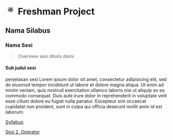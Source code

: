 # ![logo](https://raw.githubusercontent.com/6ne/freshman-project/master/docs/assets/img/logo/32.png) Freshman Project 

## Nama Silabus

### Nama Sesi

> Overview sesi ditulis disini

#### Sub judul sesi
penjelasan sesi Lorem ipsum dolor sit amet, consectetur adipisicing elit, sed do eiusmod
tempor incididunt ut labore et dolore magna aliqua. Ut enim ad minim veniam,
quis nostrud exercitation ullamco laboris nisi ut aliquip ex ea commodo
consequat. Duis aute irure dolor in reprehenderit in voluptate velit esse
cillum dolore eu fugiat nulla pariatur. Excepteur sint occaecat cupidatat non
proident, sunt in culpa qui officia deserunt mollit anim id est laborum.

[Syllabus](../README.md) <!-- Link menuju silabus -->
<!-- Link menuju catatan sesi sebelumnya jika ada -->
[Sesi 2. Operator](./0x02.md) <!-- Link menuju catatan sesi selanjutnya jika ada -->
